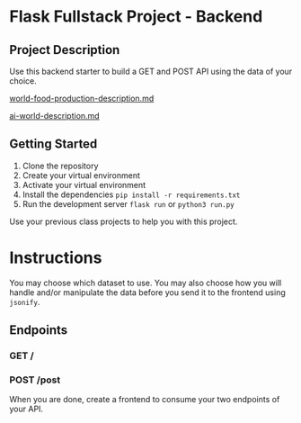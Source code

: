 # Flask Fullstack Project - Backend

## Project Description

Use this backend starter to build a GET and POST API using the data of your choice.

[world-food-production-description.md](./data/world-food-production-description.md)

[ai-world-description.md](./data/ai-world-description.md)

## Getting Started

1. Clone the repository
1. Create your virtual environment
1. Activate your virtual environment
1. Install the dependencies `pip install -r requirements.txt`
1. Run the development server `flask run` or `python3 run.py`

Use your previous class projects to help you with this project.

# Instructions

You may choose which dataset to use. You may also choose how you will handle and/or manipulate the data before you send it to the frontend using `jsonify`.

## Endpoints

### GET /

### POST /post

When you are done, create a frontend to consume your two endpoints of your API.

